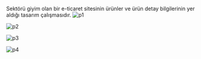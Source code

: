 Sektörü giyim olan bir  e-ticaret sitesinin ürünler ve ürün detay bilgilerinin yer aldığı tasarım çalışmasıdır. 
![p1](https://user-images.githubusercontent.com/43750397/180750602-b4abb42a-b71e-4281-bf0b-a2101b5ff688.png)

![p2](https://user-images.githubusercontent.com/43750397/180750625-96856c02-a783-4b20-9b17-621128dd8940.png)

![p3](https://user-images.githubusercontent.com/43750397/180750652-4eb67e79-3317-4350-9541-c3783740e367.png)

![p4](https://user-images.githubusercontent.com/43750397/180750674-6e9d7595-e32f-4de8-acb3-d8213ba7bf05.png)
